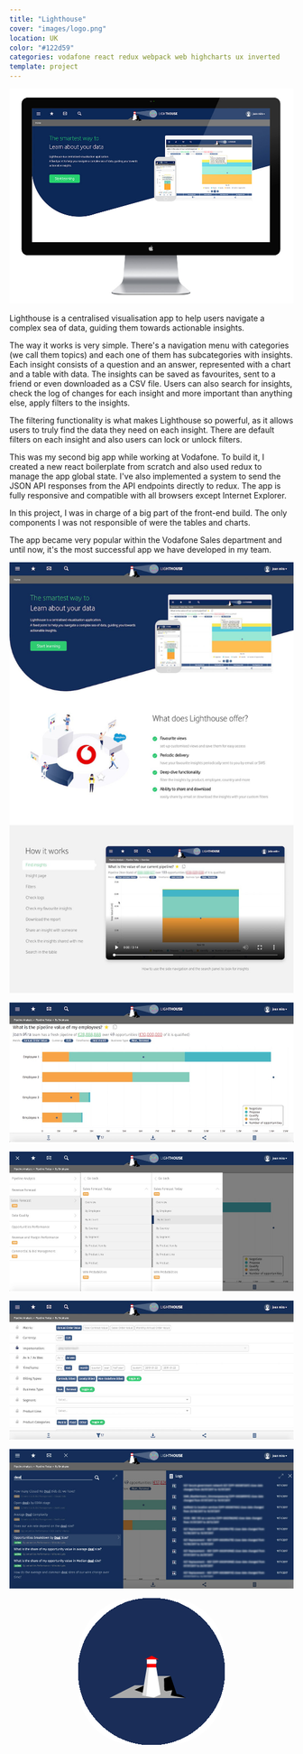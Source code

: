 ```yaml
---
title: "Lighthouse"
cover: "images/logo.png"
location: UK
color: "#122d59"
categories: vodafone react redux webpack web highcharts ux inverted
template: project
---
```


<style>
.loader {
  border-radius: 100px;
}
</style>

![](./images/1.jpg)

Lighthouse is a centralised visualisation app to help users navigate a complex sea of data, guiding them towards actionable insights.

The way it works is very simple. There's a navigation menu with categories (we call them topics) and each one of them has subcategories with insights. Each insight consists of a question and an answer, represented with a chart and a table with data. The insights can be saved as favourites, sent to a friend or even downloaded as a CSV file. Users can also search for insights, check the log of changes for each insight and more important than anything else, apply filters to the insights.

The filtering functionality is what makes Lighthouse so powerful, as it allows users to truly find the data they need on each insight. There are default filters on each insight and also users can lock or unlock filters.

This was my second big app while working at Vodafone. To build it, I created a new react boilerplate from scratch and also used redux to manage the app global state. I've also implemented a system to send the JSON API responses from the API endpoints directly to redux. The app is fully responsive and compatible with all browsers except Internet Explorer.

In this project, I was in charge of a big part of the front-end build. The only components I was not responsible of were the tables and charts.

The app became very popular within the Vodafone Sales department and until now, it's the most successful app we have developed in my team.

![](./images/2.jpg "Home page")

![](./images/3.jpg "Insight page with dummy data")

![](./images/4.jpg "Navigation")

![](./images/5.jpg "Filters")

![](./images/6.jpg "Search and logs")

<p style="text-align: center">
  <img class="loader" src="./images/loader.gif" alt="laoder" />
</p>
